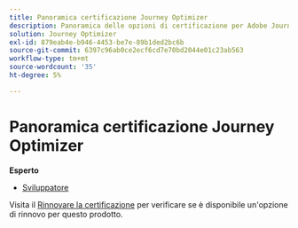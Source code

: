 ```yaml
---
title: Panoramica certificazione Journey Optimizer
description: Panoramica delle opzioni di certificazione per Adobe Journey Optimizer
solution: Journey Optimizer
exl-id: 879eab4e-b946-4453-be7e-89b1ded2bc6b
source-git-commit: 6397c96ab0ce2ecf6cd7e70bd2044e01c23ab563
workflow-type: tm+mt
source-wordcount: '35'
ht-degree: 5%

---
```


# Panoramica certificazione Journey Optimizer

**Esperto**

* [Sviluppatore](/help/certifications/ajo/ajo-e-developer.md) <!--AD0-E603-->

Visita il [Rinnovare la certificazione](/help/certifications/renew.md) per verificare se è disponibile un&#39;opzione di rinnovo per questo prodotto.
